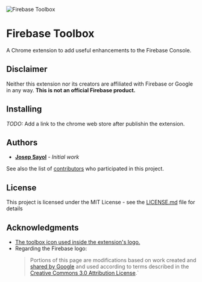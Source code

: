 ![Firebase Toolbox](http://i.imgur.com/0BWMcth.png)

# Firebase Toolbox

A Chrome extension to add useful enhancements to the Firebase Console.

## Disclaimer

Neither this extension nor its creators are affiliated with Firebase or Google in any way. **This is not an official Firebase product.**

## Installing

*TODO:* Add a link to the chrome web store after publishin the extension.

## Authors

* [**Josep Sayol**](https://github.com/jsayol) - *Initial work*

See also the list of [contributors](https://github.com/jsayol/firebase-toolbox/contributors) who participated in this project.

## License

This project is licensed under the MIT License - see the [LICENSE.md](LICENSE.md) file for details

## Acknowledgments

* [The toolbox icon used inside the extension's logo.](http://www.iconarchive.com/show/beautiful-flat-one-color-icons-by-elegantthemes/toolbox-icon.html)
* Regarding the Firebase logo:
  > Portions of this page are modifications based on work created and [shared by Google](https://developers.google.com/readme/policies/) and used according to terms described in the [Creative Commons 3.0 Attribution License](http://creativecommons.org/licenses/by/3.0/).`